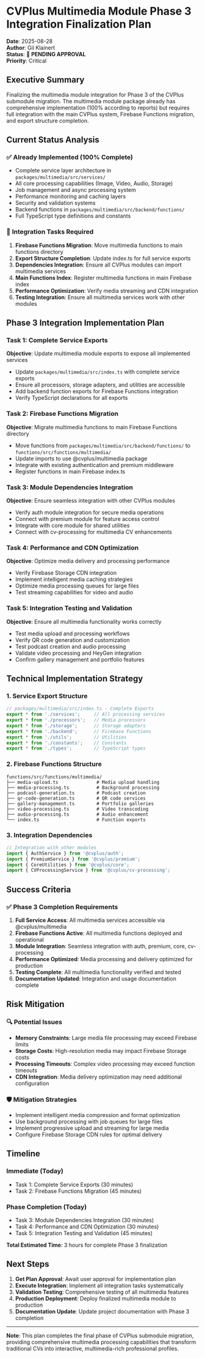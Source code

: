 # CVPlus Multimedia Module Phase 3 Integration Finalization Plan

**Date**: 2025-08-28  
**Author**: Gil Klainert  
**Status**: 🚧 **PENDING APPROVAL**  
**Priority**: Critical  

## Executive Summary

Finalizing the multimedia module integration for Phase 3 of the CVPlus submodule migration. The multimedia module package already has comprehensive implementation (100% according to reports) but requires full integration with the main CVPlus system, Firebase Functions migration, and export structure completion.

## Current Status Analysis

### ✅ **Already Implemented (100% Complete)**
- Complete service layer architecture in `packages/multimedia/src/services/`
- All core processing capabilities (Image, Video, Audio, Storage)
- Job management and async processing system
- Performance monitoring and caching layers
- Security and validation systems
- Backend functions in `packages/multimedia/src/backend/functions/`
- Full TypeScript type definitions and constants

### 🚧 **Integration Tasks Required**
1. **Firebase Functions Migration**: Move multimedia functions to main functions directory
2. **Export Structure Completion**: Update index.ts for full service exports
3. **Dependencies Integration**: Ensure all CVPlus modules can import multimedia services
4. **Main Functions Index**: Register multimedia functions in main Firebase index
5. **Performance Optimization**: Verify media streaming and CDN integration
6. **Testing Integration**: Ensure all multimedia services work with other modules

## Phase 3 Integration Implementation Plan

### Task 1: Complete Service Exports
**Objective**: Update multimedia module exports to expose all implemented services
- Update `packages/multimedia/src/index.ts` with complete service exports
- Ensure all processors, storage adapters, and utilities are accessible
- Add backend function exports for Firebase Functions integration
- Verify TypeScript declarations for all exports

### Task 2: Firebase Functions Migration
**Objective**: Migrate multimedia functions to main Firebase Functions directory
- Move functions from `packages/multimedia/src/backend/functions/` to `functions/src/functions/multimedia/`
- Update imports to use @cvplus/multimedia package
- Integrate with existing authentication and premium middleware
- Register functions in main Firebase index.ts

### Task 3: Module Dependencies Integration
**Objective**: Ensure seamless integration with other CVPlus modules
- Verify auth module integration for secure media operations
- Connect with premium module for feature access control
- Integrate with core module for shared utilities
- Connect with cv-processing for multimedia CV enhancements

### Task 4: Performance and CDN Optimization
**Objective**: Optimize media delivery and processing performance
- Verify Firebase Storage CDN integration
- Implement intelligent media caching strategies
- Optimize media processing queues for large files
- Test streaming capabilities for video and audio

### Task 5: Integration Testing and Validation
**Objective**: Ensure all multimedia functionality works correctly
- Test media upload and processing workflows
- Verify QR code generation and customization
- Test podcast creation and audio processing
- Validate video processing and HeyGen integration
- Confirm gallery management and portfolio features

## Technical Implementation Strategy

### 1. Service Export Structure
```typescript
// packages/multimedia/src/index.ts - Complete Exports
export * from './services';     // All processing services
export * from './processors';   // Media processors
export * from './storage';      // Storage adapters
export * from './backend';      // Firebase Functions
export * from './utils';        // Utilities
export * from './constants';    // Constants
export * from './types';        // TypeScript types
```

### 2. Firebase Functions Structure
```
functions/src/functions/multimedia/
├── media-upload.ts              # Media upload handling
├── media-processing.ts          # Background processing
├── podcast-generation.ts        # Podcast creation
├── qr-code-generation.ts        # QR code services
├── gallery-management.ts        # Portfolio galleries
├── video-processing.ts          # Video transcoding
├── audio-processing.ts          # Audio enhancement
└── index.ts                     # Function exports
```

### 3. Integration Dependencies
```typescript
// Integration with other modules
import { AuthService } from '@cvplus/auth';
import { PremiumService } from '@cvplus/premium';
import { CoreUtilities } from '@cvplus/core';
import { CVProcessingService } from '@cvplus/cv-processing';
```

## Success Criteria

### ✅ **Phase 3 Completion Requirements**
1. **Full Service Access**: All multimedia services accessible via @cvplus/multimedia
2. **Firebase Functions Active**: All multimedia functions deployed and operational
3. **Module Integration**: Seamless integration with auth, premium, core, cv-processing
4. **Performance Optimized**: Media processing and delivery optimized for production
5. **Testing Complete**: All multimedia functionality verified and tested
6. **Documentation Updated**: Integration and usage documentation complete

## Risk Mitigation

### 🔍 **Potential Issues**
- **Memory Constraints**: Large media file processing may exceed Firebase limits
- **Storage Costs**: High-resolution media may impact Firebase Storage costs
- **Processing Timeouts**: Complex video processing may exceed function timeouts
- **CDN Integration**: Media delivery optimization may need additional configuration

### 🛡️ **Mitigation Strategies**
- Implement intelligent media compression and format optimization
- Use background processing with job queues for large files
- Implement progressive upload and streaming for large media
- Configure Firebase Storage CDN rules for optimal delivery

## Timeline

### **Immediate (Today)**
- Task 1: Complete Service Exports (30 minutes)
- Task 2: Firebase Functions Migration (45 minutes)

### **Phase Completion (Today)**
- Task 3: Module Dependencies Integration (30 minutes)
- Task 4: Performance and CDN Optimization (30 minutes)
- Task 5: Integration Testing and Validation (45 minutes)

**Total Estimated Time**: 3 hours for complete Phase 3 finalization

## Next Steps

1. **Get Plan Approval**: Await user approval for implementation plan
2. **Execute Integration**: Implement all integration tasks systematically
3. **Validation Testing**: Comprehensive testing of all multimedia features
4. **Production Deployment**: Deploy finalized multimedia module to production
5. **Documentation Update**: Update project documentation with Phase 3 completion

---

**Note**: This plan completes the final phase of CVPlus submodule migration, providing comprehensive multimedia processing capabilities that transform traditional CVs into interactive, multimedia-rich professional profiles.